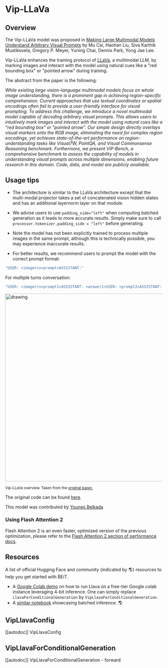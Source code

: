 <!--Copyright 2023 The HuggingFace Team. All rights reserved.

Licensed under the Apache License, Version 2.0 (the "License"); you may not use this file except in compliance with
the License. You may obtain a copy of the License at

http://www.apache.org/licenses/LICENSE-2.0

Unless required by applicable law or agreed to in writing, software distributed under the License is distributed on
an "AS IS" BASIS, WITHOUT WARRANTIES OR CONDITIONS OF ANY KIND, either express or implied. See the License for the
specific language governing permissions and limitations under the License.

⚠️ Note that this file is in Markdown but contain specific syntax for our doc-builder (similar to MDX) that may not be
rendered properly in your Markdown viewer.

-->

# Vip-LLaVa

## Overview

The Vip-LLaVa model was proposed in [Making Large Multimodal Models Understand Arbitrary Visual Prompts](https://arxiv.org/abs/2312.00784) by Mu Cai, Haotian Liu, Siva Karthik Mustikovela, Gregory P. Meyer, Yuning Chai, Dennis Park, Yong Jae Lee.

Vip-LLaVa enhances the training protocol of [LLaVa](llava), a multimodal LLM, by marking images and interact with the model using natural cues like a "red bounding box" or "pointed arrow" during training.

The abstract from the paper is the following:

*While existing large vision-language multimodal models focus on whole image understanding, there is a prominent gap in achieving region-specific comprehension. Current approaches that use textual coordinates or spatial encodings often fail to provide a user-friendly interface for visual prompting. To address this challenge, we introduce a novel multimodal model capable of decoding arbitrary visual prompts. This allows users to intuitively mark images and interact with the model using natural cues like a "red bounding box" or "pointed arrow". Our simple design directly overlays visual markers onto the RGB image, eliminating the need for complex region encodings, yet achieves state-of-the-art performance on region-understanding tasks like Visual7W, PointQA, and Visual Commonsense Reasoning benchmark. Furthermore, we present ViP-Bench, a comprehensive benchmark to assess the capability of models in understanding visual prompts across multiple dimensions, enabling future research in this domain. Code, data, and model are publicly available.*

## Usage tips

- The architecture is similar to the LLaVa architecture except that the multi-modal projector takes a set of concatenated vision hidden states and has an additional layernorm layer on that module.

- We advise users to use `padding_side="left"` when computing batched generation as it leads to more accurate results. Simply make sure to call `processor.tokenizer.padding_side = "left"` before generating.

- Note the model has not been explicitly trained to process multiple images in the same prompt, although this is technically possible, you may experience inaccurate results.

- For better results, we recommend users to prompt the model with the correct prompt format: 

```bash
"USER: <image>\n<prompt>ASSISTANT:"
```

For multiple turns conversation:

```bash
"USER: <image>\n<prompt1>ASSISTANT: <answer1>USER: <prompt2>ASSISTANT: <answer2>USER: <prompt3>ASSISTANT:"
```

<img src="https://huggingface.co/datasets/huggingface/documentation-images/resolve/main/transformers/model_doc/vipllava_architecture.png"
alt="drawing" width="600"/>

<small> Vip-LLaVa overview. Taken from the <a href="https://arxiv.org/abs/2304.08485">original paper.</a> </small>

The original code can be found [here](https://github.com/mu-cai/ViP-LLaVA).

This model was contributed by [Younes Belkada](https://huggingface.co/ybelkada)

### Using Flash Attention 2

Flash Attention 2 is an even faster, optimized version of the previous optimization, please refer to the [Flash Attention 2 section of performance docs](https://huggingface.co/docs/transformers/perf_infer_gpu_one).

## Resources

A list of official Hugging Face and community (indicated by 🌎) resources to help you get started with BEiT.

<PipelineTag pipeline="image-to-text"/>

- A [Google Colab demo](https://colab.research.google.com/drive/1qsl6cd2c8gGtEW1xV5io7S8NHh-Cp1TV?usp=sharing) on how to run Llava on a free-tier Google colab instance leveraging 4-bit inference. One can simply replace `LlavaForConditionalGeneration` by `VipLlavaForConditionalGeneration`.
- A [similar notebook](https://github.com/NielsRogge/Transformers-Tutorials/blob/master/Vip-LLaVa/Inference_with_LLaVa_for_multimodal_generation.ipynb) showcasing batched inference. 🌎

## VipLlavaConfig

[[autodoc]] VipLlavaConfig

## VipLlavaForConditionalGeneration

[[autodoc]] VipLlavaForConditionalGeneration
    - forward
